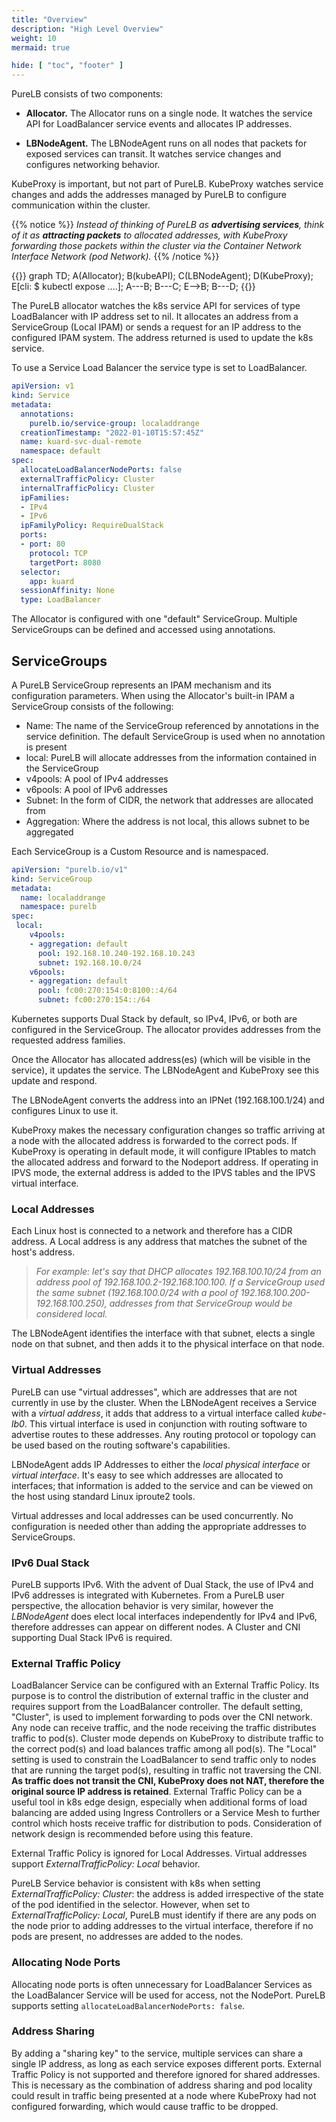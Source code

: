 ```yaml
---
title: "Overview"
description: "High Level Overview"
weight: 10
mermaid: true

hide: [ "toc", "footer" ]
---
```


PureLB consists of two components:

 * **Allocator.**  The Allocator runs on a single node. It watches the service API for LoadBalancer service events and allocates IP addresses.

 * **LBNodeAgent.**  The LBNodeAgent runs on all nodes that packets for exposed services can transit. It watches service changes and configures networking behavior.

KubeProxy is important, but not part of PureLB.  KubeProxy watches service changes and adds the addresses managed by PureLB to configure communication within the cluster.

{{% notice %}} _Instead of thinking of PureLB as **advertising services**, think of it as **attracting packets** to allocated addresses, with KubeProxy forwarding those packets within the cluster via
 the Container Network Interface Network (pod Network)._ {{% /notice %}}

{{<mermaid align="center">}}
  graph TD;
    A(Allocator);
    B(kubeAPI);
    C(LBNodeAgent);
    D(KubeProxy);
    E[cli: $ kubectl expose ....];
    A---B;
    B---C;
    E-->B;
    B---D;
{{</mermaid>}}

The PureLB allocator watches the k8s service API for services of type LoadBalancer with IP address set to nil. It allocates an address from a ServiceGroup (Local IPAM) or sends a request for an IP address to the configured IPAM system.  The address returned is used to update the k8s service.

To use a Service Load Balancer the service type is set to LoadBalancer.

```yaml
apiVersion: v1
kind: Service
metadata:
  annotations:
    purelb.io/service-group: localaddrange
  creationTimestamp: "2022-01-10T15:57:45Z"
  name: kuard-svc-dual-remote
  namespace: default
spec:
  allocateLoadBalancerNodePorts: false
  externalTrafficPolicy: Cluster
  internalTrafficPolicy: Cluster
  ipFamilies:
  - IPv4
  - IPv6
  ipFamilyPolicy: RequireDualStack
  ports:
  - port: 80
    protocol: TCP
    targetPort: 8080
  selector:
    app: kuard
  sessionAffinity: None
  type: LoadBalancer
```

The Allocator is configured with one "default" ServiceGroup. Multiple ServiceGroups can be defined and accessed using annotations.

## ServiceGroups

A PureLB ServiceGroup represents an IPAM mechanism and its configuration parameters. When using the Allocator's built-in IPAM a ServiceGroup consists of the following:

 * Name:  The name of the ServiceGroup referenced by annotations in the service definition.  The default ServiceGroup is used when no annotation is present
 * local:  PureLB will allocate addresses from the information contained in the ServiceGroup
 * v4pools:  A pool of IPv4 addresses
 * v6pools:  A pool of IPv6 addresses
 * Subnet:  In the form of CIDR, the network that addresses are allocated from
 * Aggregation:  Where the address is not local, this allows subnet to be aggregated

Each ServiceGroup is a Custom Resource and is namespaced.

```yaml
apiVersion: "purelb.io/v1"
kind: ServiceGroup
metadata:
  name: localaddrange
  namespace: purelb
spec:
 local:
    v4pools:
    - aggregation: default
      pool: 192.168.10.240-192.168.10.243
      subnet: 192.168.10.0/24
    v6pools:
    - aggregation: default
      pool: fc00:270:154:0:8100::4/64
      subnet: fc00:270:154::/64
```

Kubernetes supports Dual Stack by default, so IPv4, IPv6, or both are configured in the ServiceGroup.  The allocator provides addresses from the requested address families.

Once the Allocator has allocated address(es) (which will be visible in the service), it updates the service. The LBNodeAgent and KubeProxy see this update and respond.

The LBNodeAgent converts the address into an IPNet (192.168.100.1/24) and configures Linux to use it.

KubeProxy makes the necessary configuration changes so traffic arriving at a node with the allocated address is forwarded to the correct pods. If KubeProxy is operating in default mode, it will configure IPtables to match the allocated address and forward to the Nodeport address. If operating in IPVS mode, the external address is added to the IPVS tables and the IPVS virtual interface.

### Local Addresses
Each Linux host is connected to a network and therefore has a CIDR address.  A Local address is any address that matches the subnet of the host's address.

> _For example: let's say that DHCP allocates 192.168.100.10/24 from an address pool of 192.168.100.2-192.168.100.100. If a ServiceGroup used the same subnet (192.168.100.0/24 with a pool of 192.168.100.200-192.168.100.250), addresses from that ServiceGroup would be considered local._

The LBNodeAgent identifies the interface with that subnet, elects a single node on that subnet, and then adds it to the physical interface on that node.

### Virtual Addresses
PureLB can use "virtual addresses", which are addresses that are not currently in use by the cluster. When the LBNodeAgent receives a Service with a _virtual address_, it adds that address to a virtual interface called _kube-lb0_.  This virtual interface is used in conjunction with routing software to advertise routes to these addresses.  Any routing protocol or topology can be used based on the routing software's capabilities.

LBNodeAgent adds IP Addresses to either the _local physical interface_ or _virtual interface_. It's easy to see which addresses are allocated to interfaces; that information is added to the service and can be viewed on the host using standard Linux iproute2 tools.

Virtual addresses and local addresses can be used concurrently. No configuration is needed other than adding the appropriate addresses to ServiceGroups.

### IPv6 Dual Stack
PureLB supports IPv6. With the advent of Dual Stack, the use of IPv4 and IPv6 addresses is integrated with Kubernetes. From a PureLB user perspective, the allocation behavior is very similar, however the _LBNodeAgent_ does elect local interfaces independently for IPv4 and IPv6, therefore addresses can appear on different nodes.  A Cluster and CNI supporting Dual Stack IPv6 is required.

### External Traffic Policy
LoadBalancer Service can be configured with an External Traffic Policy.  Its purpose is to control the distribution of external traffic in the cluster and requires support from the LoadBalancer controller.  The default setting, "Cluster", is used to implement forwarding to pods over the CNI network.  Any node can receive traffic, and the node receiving the traffic distributes traffic to pod(s). Cluster mode depends on KubeProxy to distribute traffic to the correct pod(s) and load balances traffic among all pod(s).  The "Local" setting is used to constrain the LoadBalancer to send traffic only to nodes that are running the target pod(s), resulting in traffic not traversing the CNI.  **As traffic does not transit the CNI, KubeProxy does not NAT, therefore the original source IP address is retained**.  External Traffic Policy can be a useful tool in k8s edge design, especially when additional forms of load balancing are added using Ingress Controllers or a Service Mesh to further control which hosts receive traffic for distribution to pods. Consideration of network design is recommended before using this feature.

External Traffic Policy is ignored for Local Addresses. Virtual addresses support _ExternalTrafficPolicy: Local_ behavior.

PureLB Service behavior is consistent with k8s when setting _ExternalTrafficPolicy: Cluster_: the address is added irrespective of the state of the pod identified in the selector.  However, when set to _ExternalTrafficPolicy: Local_, PureLB must identify if there are any pods on the node prior to adding addresses to the virtual interface, therefore if no pods are present, no addresses are added to the nodes.

### Allocating Node Ports
Allocating node ports is often unnecessary for LoadBalancer Services as the LoadBalancer Service will be used for access, not the NodePort.  PureLB supports setting `allocateLoadBalancerNodePorts: false`.

### Address Sharing
By adding a "sharing key" to the service, multiple services can share a single IP address, as long as each service exposes different ports. External Traffic Policy is not supported and therefore ignored for shared addresses. This is necessary as the combination of address sharing and pod locality could result in traffic being presented at a node where KubeProxy had not configured forwarding, which would cause traffic to be dropped.
